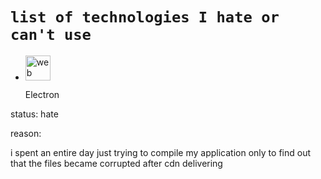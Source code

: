 # `list of technologies I hate or can't use`

-  <img src="https://skillicons.dev/icons?i=electron" alt="web dev" height="40"/><p></p>Electron



status: hate

reason:

i spent an entire day just trying to compile my application only to find out that the files became corrupted after cdn delivering

